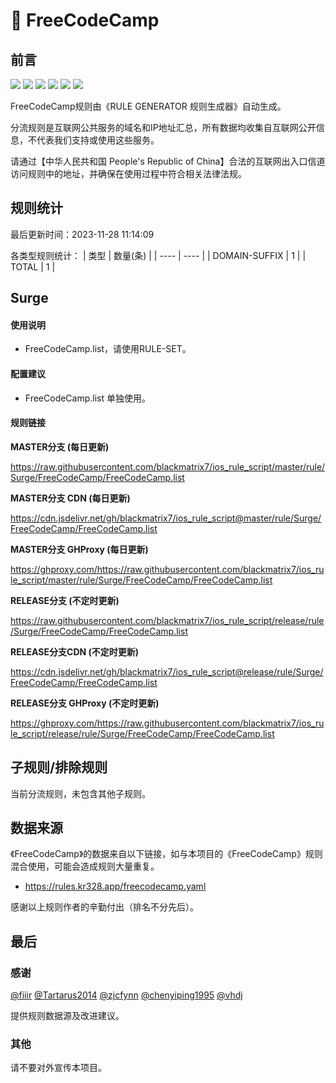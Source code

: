 # 🧸 FreeCodeCamp

## 前言

![](https://shields.io/badge/-移除重复规则-ff69b4) ![](https://shields.io/badge/-DOMAIN与DOMAIN--SUFFIX合并-green) ![](https://shields.io/badge/-DOMAIN--SUFFIX间合并-critical) ![](https://shields.io/badge/-DOMAIN与DOMAIN--KEYWORD合并-9cf) ![](https://shields.io/badge/-DOMAIN--SUFFIX与DOMAIN--KEYWORD合并-blue) ![](https://shields.io/badge/-IP--CIDR(6)合并-blueviolet) 

FreeCodeCamp规则由《RULE GENERATOR 规则生成器》自动生成。

分流规则是互联网公共服务的域名和IP地址汇总，所有数据均收集自互联网公开信息，不代表我们支持或使用这些服务。

请通过【中华人民共和国 People's Republic of China】合法的互联网出入口信道访问规则中的地址，并确保在使用过程中符合相关法律法规。

## 规则统计

最后更新时间：2023-11-28 11:14:09

各类型规则统计：
| 类型 | 数量(条)  | 
| ---- | ----  |
| DOMAIN-SUFFIX | 1  | 
| TOTAL | 1  | 


## Surge 

#### 使用说明
- FreeCodeCamp.list，请使用RULE-SET。

#### 配置建议
- FreeCodeCamp.list 单独使用。

#### 规则链接
**MASTER分支 (每日更新)**

https://raw.githubusercontent.com/blackmatrix7/ios_rule_script/master/rule/Surge/FreeCodeCamp/FreeCodeCamp.list

**MASTER分支 CDN (每日更新)**

https://cdn.jsdelivr.net/gh/blackmatrix7/ios_rule_script@master/rule/Surge/FreeCodeCamp/FreeCodeCamp.list

**MASTER分支 GHProxy (每日更新)**

https://ghproxy.com/https://raw.githubusercontent.com/blackmatrix7/ios_rule_script/master/rule/Surge/FreeCodeCamp/FreeCodeCamp.list

**RELEASE分支 (不定时更新)**

https://raw.githubusercontent.com/blackmatrix7/ios_rule_script/release/rule/Surge/FreeCodeCamp/FreeCodeCamp.list

**RELEASE分支CDN (不定时更新)**

https://cdn.jsdelivr.net/gh/blackmatrix7/ios_rule_script@release/rule/Surge/FreeCodeCamp/FreeCodeCamp.list

**RELEASE分支 GHProxy (不定时更新)**

https://ghproxy.com/https://raw.githubusercontent.com/blackmatrix7/ios_rule_script/release/rule/Surge/FreeCodeCamp/FreeCodeCamp.list

## 子规则/排除规则


当前分流规则，未包含其他子规则。

## 数据来源

《FreeCodeCamp》的数据来自以下链接，如与本项目的《FreeCodeCamp》规则混合使用，可能会造成规则大量重复。

- https://rules.kr328.app/freecodecamp.yaml


感谢以上规则作者的辛勤付出（排名不分先后）。

## 最后

### 感谢

[@fiiir](https://github.com/fiiir) [@Tartarus2014](https://github.com/Tartarus2014) [@zjcfynn](https://github.com/zjcfynn) [@chenyiping1995](https://github.com/chenyiping1995) [@vhdj](https://github.com/vhdj)

提供规则数据源及改进建议。

### 其他

请不要对外宣传本项目。